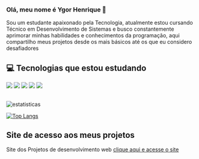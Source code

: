 ### Olá, meu nome é Ygor Henrique 👋
 
Sou um estudante apaixonado pela Tecnologia, atualmente estou cursando Técnico em Desenvolvimento de Sistemas e busco constantemente aprimorar minhas habilidades e conhecimentos da programação, aqui compartilho meus projetos desde os mais básicos até os que eu considero desafiadores

## 💻 Tecnologias que estou estudando

<div style="display:inline-block">
    <img src="https://img.shields.io/badge/HTML5-E34F26?style=for-the-badge&logo=html5&logoColor=white">
    <img src="https://img.shields.io/badge/CSS3-1572B6?style=for-the-badge&logo=css3&logoColor=white">
    <img src="https://img.shields.io/badge/JavaScript-323330?style=for-the-badge&logo=javascript&logoColor=F7DF1E">
    <img src="https://img.shields.io/badge/PHP-777BB4?style=for-the-badge&logo=php&logoColor=white">
    <img src="https://img.shields.io/badge/MySQL-00000F?style=for-the-badge&logo=mysql&logoColor=white"> 
</div>
<br><br>

![estatisticas](https://github-readme-stats.vercel.app/api?username=YgorHenriqueLima&show_icons=true&theme=onedark)

[![Top Langs](https://github-readme-stats.vercel.app/api/top-langs/?username=YgorHenriqueLima&theme=white)](https://github.com/anuraghazra/github-readme-stats)

## Site de acesso aos meus projetos
Site dos Projetos de desenvolvimento web <a href="https://ygorhenriquelima.github.io/estudos_Desenvolvimento_web/" target="_blank">clique aqui e acesse o site</a>